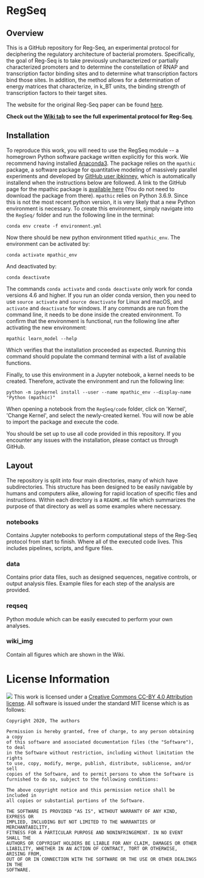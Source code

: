# RegSeq

## Overview
This is a GitHub repository for Reg-Seq, an experimental protocol for deciphering the regulatory architecture of bacterial promoters. Specifically, the goal of Reg-Seq is to take previously uncharacterized or partially characterized promoters and to determine
the constellation of RNAP and transcription factor binding sites and to determine what transcription factors
bind those sites. In addition, the method allows for a determination of energy matrices that characterize,
in k_BT units, the binding strength of transcription factors to their target sites.

The website for the original Reg-Seq paper can be found [here](https://www.rpgroup.caltech.edu/RegSeq/).

**Check out the [Wiki tab](https://github.com/RPGroup-PBoC/RegSeq/wiki) to see the full experimental protocol for Reg-Seq**.

## Installation
To reproduce this work, you will need to use the RegSeq module -- a homegrown Python software package written explicitly for this work. We recommend having installed [Anaconda3](https://www.anaconda.com/products/individual). The package relies on the `mpathic` package, a software package for quantitative modeling of massively parallel experiments and developed by [GitHub user jbkinney](https://github.com/jbkinney), which is automatically installend when the instructions below are followed. A link to the GitHub page for the mpathic package is [available here](https://github.com/jbkinney/mpathic) (You do not need to download the package from there). `mpathic` relies on Python 3.6.9. Since this is not the most recent python version, it is very likely that a new Python environment is necessary. To create this environment, simply navigate into the `RegSeq/` folder and run the following line in the terminal:

`conda env create -f environment.yml`

Now there should be new python environment titled `mpathic_env`. The environment can be activated by:

`conda activate mpathic_env`

And deactivated by:

`conda deactivate`

The commands `conda activate` and `conda deactivate` only work for conda versions 4.6 and higher. If you run an older conda version, then you need to use `source activate` and `source deactivate` for Linux and macOS, and `activate` and `deactivate` for windows.
If any commands are run from the command line, it needs to be done inside the created environment. To confirm that the environment is functional, run the following line after activating the new environment:

`mpathic learn_model --help`

Which verifies that the installation proceeded as expected. Running this command should populate the command terminal with a list of available functions.

Finally, to use this environment in a Jupyter notebook, a kernel needs to be created. Therefore, activate the environment and run the following line:

`python -m ipykernel install --user --name mpathic_env --display-name "Python (mpathic)"`

When opening a notebook from the `RegSeq/code` folder, click on 'Kernel', 'Change Kernel', and select the newly-created kernel. You will now be able to import the package and execute the code.

You should be set up to use all code provided in this repository. If you encounter any issues with the installation, please contact us through GitHub.

## Layout
The repository is split into four main directories, many of which have
subdirectories. This structure has been designed to be easily navigable by
humans and computers alike, allowing for rapid location of specific files and
instructions. Within each directory is a `README.md` file which summarizes the
purpose of that directory as well as some examples where necessary.

### notebooks 
Contains Jupyter notebooks to perform computational steps of the Reg-Seq protocol from start to finish. Where all of the executed code lives. This includes pipelines, scripts, and
figure files.


### data 
Contains prior data files, such as designed sequences, negative controls, or output analysis files. Example files for each step of the analysis are provided.


### reqseq
Python module which can be easily executed to perform your own analyses.


### wiki_img
Contain all figures which are shown in the Wiki.


# License Information
<img src="https://licensebuttons.net/l/by/3.0/88x31.png"> This work is
licensed under a [Creative Commons CC-BY 4.0 Attribution license](https://creativecommons.org/licenses/by/4.0/). All
software is issued under the standard MIT license which is as follows:

```
Copyright 2020, The authors

Permission is hereby granted, free of charge, to any person obtaining a copy
of this software and associated documentation files (the "Software"), to deal
in the Software without restriction, including without limitation the rights
to use, copy, modify, merge, publish, distribute, sublicense, and/or sell
copies of the Software, and to permit persons to whom the Software is
furnished to do so, subject to the following conditions:

The above copyright notice and this permission notice shall be included in
all copies or substantial portions of the Software.

THE SOFTWARE IS PROVIDED "AS IS", WITHOUT WARRANTY OF ANY KIND, EXPRESS OR
IMPLIED, INCLUDING BUT NOT LIMITED TO THE WARRANTIES OF MERCHANTABILITY,
FITNESS FOR A PARTICULAR PURPOSE AND NONINFRINGEMENT. IN NO EVENT SHALL THE
AUTHORS OR COPYRIGHT HOLDERS BE LIABLE FOR ANY CLAIM, DAMAGES OR OTHER
LIABILITY, WHETHER IN AN ACTION OF CONTRACT, TORT OR OTHERWISE, ARISING FROM,
OUT OF OR IN CONNECTION WITH THE SOFTWARE OR THE USE OR OTHER DEALINGS IN THE
SOFTWARE.
```
